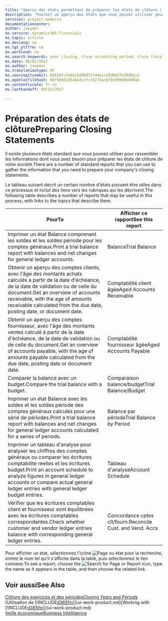 ```yaml
---
title: "Aperçu des états permettant de préparer les états de clôture | Microsoft Docs"
description: "Fournit un aperçu des états que vous pouvez utiliser pour rassembler les informations pour préparer les états de clôture de votre société à la fin de l'année fiscale."
services: project-madeira
documentationcenter: 
author: jswymer
ms.service: dynamics365-financials
ms.topic: article
ms.devlang: na
ms.tgt_pltfrm: na
ms.workload: na
ms.search.keywords: year closing, close accounting period, close fiscal year, aging, creditor payments, vendor payments, assets, liabilities, equity, analysis, reporting, financial report, business intelligence, BI, Power Bi, KPI
ms.date: 06/02/2017
ms.author: jswymer
ms.translationtype: HT
ms.sourcegitcommit: 81636fc2e661bd9b07c54da1cd5d0d27e30d01a2
ms.openlocfilehash: 9070d8d1454b43ccfc25276ac679c099b9e809ab
ms.contentlocale: fr-ch
ms.lasthandoff: 09/22/2017

---
```

# <a name="preparing-closing-statements"></a><span data-ttu-id="154f7-103">Préparation des états de clôture</span><span class="sxs-lookup"><span data-stu-id="154f7-103">Preparing Closing Statements</span></span>
<span data-ttu-id="154f7-104">Il existe plusieurs états standard que vous pouvez utiliser pour rassembler les informations dont vous avez besoin pour préparer les états de clôture de votre société.</span><span class="sxs-lookup"><span data-stu-id="154f7-104">There are a number of standard reports that you can use to gather the information that you need to prepare your company's closing statements.</span></span>

<span data-ttu-id="154f7-105">Le tableau suivant décrit un certain nombre d'états pouvant être utiles dans ce processus et inclut des liens vers les rubriques qui les décrivent.</span><span class="sxs-lookup"><span data-stu-id="154f7-105">The following table describes a number of reports that may be useful in this process, with links to the topics that describe them.</span></span>

| <span data-ttu-id="154f7-106">Pour</span><span class="sxs-lookup"><span data-stu-id="154f7-106">To</span></span> | <span data-ttu-id="154f7-107">Afficher ce rapport</span><span class="sxs-lookup"><span data-stu-id="154f7-107">See this report</span></span> |
| --- | --- |
| <span data-ttu-id="154f7-108">Imprimer un état Balance comprenant les soldes et les soldes période pour les comptes généraux.</span><span class="sxs-lookup"><span data-stu-id="154f7-108">Print a trial balance report with balances and net changes for general ledger accounts.</span></span> |<span data-ttu-id="154f7-109">Balance</span><span class="sxs-lookup"><span data-stu-id="154f7-109">Trial Balance</span></span> |
| <span data-ttu-id="154f7-110">Obtenir un aperçu des comptes clients, avec l'âge des montants achats calculés à partir de la date d'échéance, de la date de validation ou de celle du document.</span><span class="sxs-lookup"><span data-stu-id="154f7-110">Get an overview of accounts receivable, with the age of amounts receivable calculated from the due date, posting date, or document date.</span></span> |<span data-ttu-id="154f7-111">Comptabilité client âgée</span><span class="sxs-lookup"><span data-stu-id="154f7-111">Aged Accounts Receivable</span></span> |
| <span data-ttu-id="154f7-112">Obtenir un aperçu des comptes fournisseur, avec l'âge des montants ventes calculé à partir de la date d'échéance, de la date de validation ou de celle du document.</span><span class="sxs-lookup"><span data-stu-id="154f7-112">Get an overview of accounts payable, with the age of amounts payable calculated from the due date, posting date or document date.</span></span> |<span data-ttu-id="154f7-113">Comptabilité fournisseur âgée</span><span class="sxs-lookup"><span data-stu-id="154f7-113">Aged Accounts Payable</span></span> |
| <span data-ttu-id="154f7-114">Comparer la balance avec un budget.</span><span class="sxs-lookup"><span data-stu-id="154f7-114">Compare the trial balance with a budget.</span></span> |<span data-ttu-id="154f7-115">Comparaison balance/budget</span><span class="sxs-lookup"><span data-stu-id="154f7-115">Trial Balance/Budget</span></span> |
| <span data-ttu-id="154f7-116">Imprimer un état Balance avec les soldes et les soldes période des comptes généraux calculés pour une série de périodes.</span><span class="sxs-lookup"><span data-stu-id="154f7-116">Print a trial balance report with balances and net changes for general ledger accounts calculated for a series of periods.</span></span> |<span data-ttu-id="154f7-117">Balance par période</span><span class="sxs-lookup"><span data-stu-id="154f7-117">Trial Balance by Period</span></span> |
| <span data-ttu-id="154f7-118">Imprimer un tableau d'analyse pour analyser les chiffres des comptes généraux ou comparer les écritures comptabilité réelles et les écritures budget.</span><span class="sxs-lookup"><span data-stu-id="154f7-118">Print an account schedule to analyze figures in general ledger accounts or compare actual general ledger entries with general ledger budget entries.</span></span> |<span data-ttu-id="154f7-119">Tableau d'analyse</span><span class="sxs-lookup"><span data-stu-id="154f7-119">Account Schedule</span></span> |
| <span data-ttu-id="154f7-120">Vérifier que les écritures comptables client et fournisseur sont équilibrées avec les écritures comptables correspondantes.</span><span class="sxs-lookup"><span data-stu-id="154f7-120">Check whether customer and vendor ledger entries balance with corresponding general ledger entries.</span></span> |<span data-ttu-id="154f7-121">Concordance cptes clt/fourn.</span><span class="sxs-lookup"><span data-stu-id="154f7-121">Reconcile Cust. and Vend. Accs</span></span> |

<span data-ttu-id="154f7-122">Pour afficher un état, sélectionnez l'icône ![Page ou état pour la recherche](media/ui-search/search_small.png "Page ou état pour la recherche"), entrez le nom tel qu'il s'affiche dans la table, puis sélectionnez le lien connexe.</span><span class="sxs-lookup"><span data-stu-id="154f7-122">To see a report, choose the ![Search for Page or Report](media/ui-search/search_small.png "Search for Page or Report icon") icon, type the name as it appears in the table, and then choose the related link.</span></span>

## <a name="see-also"></a><span data-ttu-id="154f7-123">Voir aussi</span><span class="sxs-lookup"><span data-stu-id="154f7-123">See Also</span></span>
[<span data-ttu-id="154f7-124">Clôture des exercices et des périodes</span><span class="sxs-lookup"><span data-stu-id="154f7-124">Closing Years and Periods</span></span>](year-close-years-periods.md)  
<span data-ttu-id="154f7-125">[Utilisation de [!INCLUDE[d365fin](includes/d365fin_md.md)]](ui-work-product.md)</span><span class="sxs-lookup"><span data-stu-id="154f7-125">[Working with [!INCLUDE[d365fin](includes/d365fin_md.md)]](ui-work-product.md)</span></span>  
[<span data-ttu-id="154f7-126">Veille économique</span><span class="sxs-lookup"><span data-stu-id="154f7-126">Business Intelligence</span></span>](bi.md)

